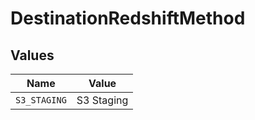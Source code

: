 # DestinationRedshiftMethod


## Values

| Name         | Value        |
| ------------ | ------------ |
| `S3_STAGING` | S3 Staging   |